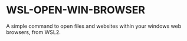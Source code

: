 # WSL-OPEN-WIN-BROWSER

A simple command to open files and websites within your windows web browsers, from WSL2.
